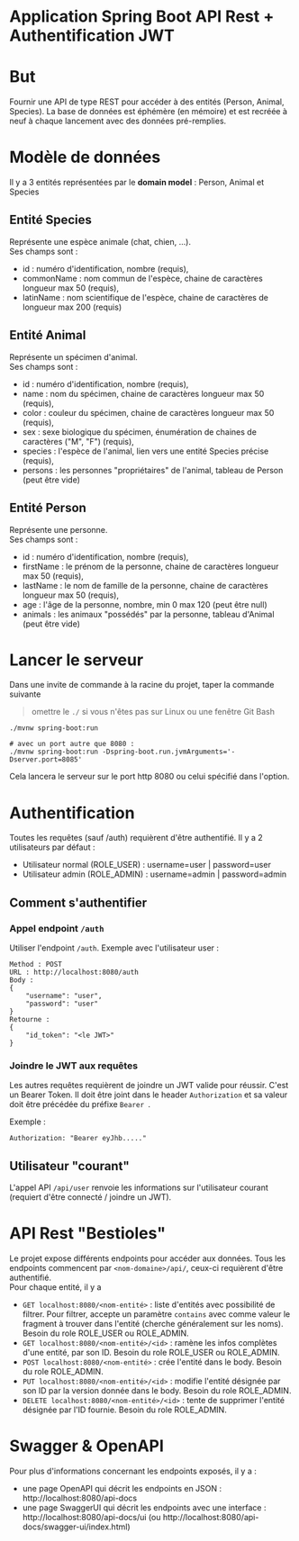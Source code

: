 # Application Spring Boot API Rest + Authentification JWT

# But

Fournir une API de type REST pour accéder à des entités (Person, Animal, Species). La base de données est éphémère
(en mémoire) et est recréée à neuf à chaque lancement avec des données pré-remplies.

# Modèle de données

Il y a 3 entités représentées par le __domain model__ : Person, Animal et Species

## Entité Species
Représente une espèce animale (chat, chien, ...).  
Ses champs sont :
- id : numéro d'identification, nombre (requis),
- commonName : nom commun de l'espèce, chaine de caractères longueur max 50 (requis),
- latinName : nom scientifique de l'espèce, chaine de caractères de longueur max 200 (requis)

## Entité Animal
Représente un spécimen d'animal.  
Ses champs sont :
- id : numéro d'identification, nombre (requis),
- name : nom du spécimen, chaine de caractères longueur max 50 (requis),
- color : couleur du spécimen, chaine de caractères longueur max 50 (requis),
- sex : sexe biologique du spécimen, énumération de chaines de caractères ("M", "F") (requis),
- species : l'espèce de l'animal, lien vers une entité Species précise (requis),
- persons : les personnes "propriétaires" de l'animal, tableau de Person (peut être vide)

## Entité Person
Représente une personne.  
Ses champs sont :
- id : numéro d'identification, nombre (requis),
- firstName : le prénom de la personne, chaine de caractères longueur max 50 (requis),
- lastName : le nom de famille de la personne, chaine de caractères longueur max 50 (requis),
- age : l'âge de la personne, nombre, min 0 max 120 (peut être null)
- animals : les animaux "possédés" par la personne, tableau d'Animal (peut être vide)

# Lancer le serveur

Dans une invite de commande à la racine du projet, taper la commande suivante 
> omettre le `./` si vous n'êtes pas sur Linux ou une fenêtre Git Bash
```shell
./mvnw spring-boot:run

# avec un port autre que 8080 :
./mvnw spring-boot:run -Dspring-boot.run.jvmArguments='-Dserver.port=8085'
```

Cela lancera le serveur sur le port http 8080 ou celui spécifié dans l'option.

# Authentification

Toutes les requêtes (sauf /auth) requièrent d'être authentifié. 
Il y a 2 utilisateurs par défaut :
- Utilisateur normal (ROLE_USER) : username=user | password=user
- Utilisateur admin (ROLE_ADMIN) : username=admin | password=admin

## Comment s'authentifier

### Appel endpoint `/auth`

Utiliser l'endpoint `/auth`. Exemple avec l'utilisateur user :
```
Method : POST
URL : http://localhost:8080/auth
Body : 
{
    "username": "user",
    "password": "user"
}
Retourne :
{
    "id_token": "<le JWT>"
}
```

### Joindre le JWT aux requêtes
Les autres requêtes requièrent de joindre un JWT valide pour réussir. C'est un Bearer Token. Il doit être joint dans le
header `Authorization` et sa valeur doit être précédée du préfixe `Bearer `.

Exemple :
```
Authorization: "Bearer eyJhb....."
```

## Utilisateur "courant"

L'appel API `/api/user` renvoie les informations sur l'utilisateur courant (requiert d'être connecté / joindre un JWT).

# API Rest "Bestioles"

Le projet expose différents endpoints pour accéder aux données. Tous les endpoints commencent par `<nom-domaine>/api/`,
ceux-ci requièrent d'être authentifié.  
Pour chaque entité, il y a 
- `GET localhost:8080/<nom-entité>` : liste d'entités avec possibilité de filtrer. Pour filtrer, accepte un paramètre
`contains` avec comme valeur le fragment à trouver dans l'entité (cherche généralement sur les noms). Besoin du role
ROLE_USER ou ROLE_ADMIN.
- `GET localhost:8080/<nom-entité>/<id>` : ramène les infos complètes d'une entité, par son ID. Besoin du role ROLE_USER
ou ROLE_ADMIN.
- `POST localhost:8080/<nom-entité>` : crée l'entité dans le body. Besoin du role ROLE_ADMIN.
- `PUT localhost:8080/<nom-entité>/<id>` : modifie l'entité désignée par son ID par la version donnée dans le body. Besoin
du role ROLE_ADMIN.
- `DELETE localhost:8080/<nom-entité>/<id>` : tente de supprimer l'entité désignée par l'ID fournie. Besoin du role
ROLE_ADMIN.

# Swagger & OpenAPI

Pour plus d'informations concernant les endpoints exposés, il y a :
- une page OpenAPI qui décrit les endpoints en JSON : http://localhost:8080/api-docs
- une page SwaggerUI qui décrit les endpoints avec une interface : http://localhost:8080/api-docs/ui (ou
http://localhost:8080/api-docs/swagger-ui/index.html)
